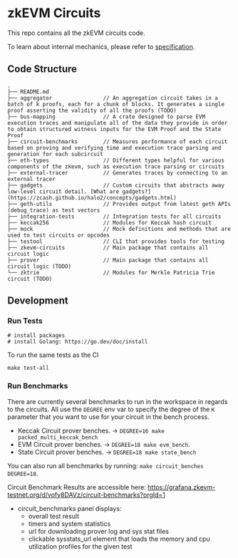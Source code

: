 # zkEVM Circuits

This repo contains all the zkEVM circuits code.

To learn about internal mechanics, please refer to [specification](https://github.com/privacy-scaling-explorations/zkevm-specs).

## Code Structure

```
.
├── README.md
├── aggregator                // An aggregation circuit takes in a batch of k proofs, each for a chunk of blocks. It generates a single proof asserting the validity of all the proofs (TODO)
├── bus-mapping               // A crate designed to parse EVM execution traces and manipulate all of the data they provide in order to obtain structured witness inputs for the EVM Proof and the State Proof
├── circuit-benchmarks        // Measures performance of each circuit based on proving and verifying time and execution trace parsing and generation for each subcircuit
├── eth-types                 // Different types helpful for various components of the zkevm, such as execution trace parsing or circuits
├── external-tracer           // Generates traces by connecting to an external tracer
├── gadgets                   // Custom circuits that abstracts away low-level circuit detail. [What are gadgets?](https://zcash.github.io/halo2/concepts/gadgets.html)
├── geth-utils                // Provides output from latest geth APIs (debug_trace) as test vectors
├── integration-tests         // Integration tests for all circuits
├── keccak256                 // Modules for Keccak hash circuit
├── mock                      // Mock definitions and methods that are used to test circuits or opcodes
├── testool                   // CLI that provides tools for testing
├── zkevm-circuits            // Main package that contains all circuit logic
├── prover                    // Main package that contains all circuit logic (TODO)
└── zktrie                    // Modules for Merkle Patricia Trie circuit (TODO)
```

## Development

### Run Tests

```
# install packages
# install Golang: https://go.dev/doc/install
```

To run the same tests as the CI
```
make test-all
```

### Run Benchmarks

There are currently several benchmarks to run in the workspace in regards to the circuits.
All use the `DEGREE` env var to specify the degree of the `K` parameter that you want 
to use for your circuit in the bench process.
-   Keccak Circuit prover benches. -> `DEGREE=16 make packed_multi_keccak_bench`
-   EVM Circuit prover benches. -> `DEGREE=18 make evm_bench`.
-   State Circuit prover benches. -> `DEGREE=18 make state_bench`

You can also run all benchmarks by running: `make circuit_benches DEGREE=18`.

Circuit Benchmark Results are accessible here: https://grafana.zkevm-testnet.org/d/vofy8DAVz/circuit-benchmarks?orgId=1

- circuit_benchmarks panel displays:
    - overall test result
    - timers and system statistics
    - url for downloading prover log and sys stat files
    - clickable sysstats_url element that loads the memory and cpu utilization profiles for the given test
